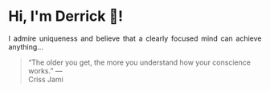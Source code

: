 # Hi, I'm Derrick 👋!
<p align="justify">I admire uniqueness and believe that a clearly focused mind can achieve anything...</p> 
<!-- #quote-start -->
<blockquote>&ldquo;The older you get, the more you understand how your conscience works.&rdquo; &mdash; <footer>Criss Jami</footer></blockquote>
<!-- #quote-end -->
